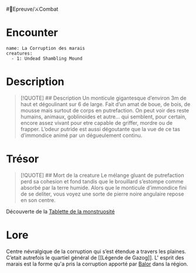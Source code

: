 #🎲Epreuve/⚔️Combat

# Encounter

```encounter
name: La Corruption des marais
creatures:
  - 1: Undead Shambling Mound
```

# Description

> [!QUOTE]  ## Description
> Un monticule gigantesque d’environ 3m de haut et dégoulinant sur 6 de large. Fait d’un amat de boue, de bois, de mousse mais surtout de corps en putrefaction. On peut voir des reste humains, animaux, goblinoides et autre… qui semblent, pour certain, encore assez vivant pour etre capable de griffer, mordre ou de frapper. L’odeur putride  est aussi dégoutante que la vue de ce tas d’immondice animé par un dégueulement continu.

# Trésor

> [!QUOTE]  ## Mort de la creature
> Le mélange gluant de putrefaction perd sa cohesion et fond tandis que le brouillard s’estompe comme absorbé par la terre humide. 
> Alors que le monticule d’immondice fini de se deliter, vous voyez une sorte de pierre noire angulaire repose en son centre. 

Découverte de la [Tablette de la monstruosité](../objets/Tablette%20de%20la%20monstruosité.md)

# Lore

Centre névralgique de la corruption qui s’est étendue a travers les plaines. C’etait autrefois le quartiel général de [[Légende de Gazog]]. L' esprit des marais est la forme qu'a pris la corruption apporté par [Balor](../PNJ/Balor.md) dans la région. 
